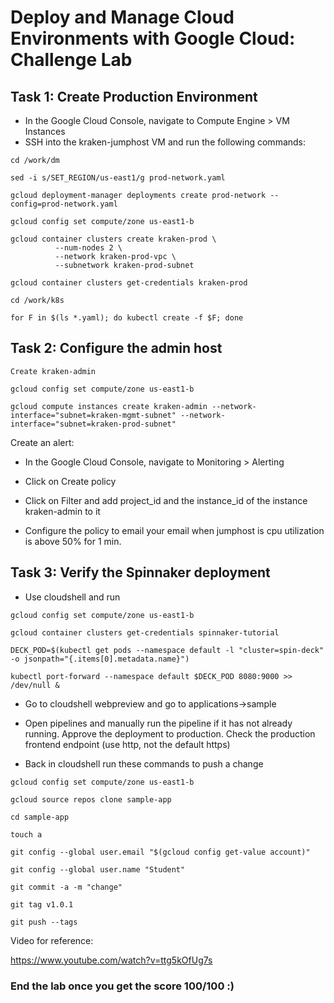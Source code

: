 # Deploy and Manage Cloud Environments with Google Cloud: Challenge Lab

## Task 1: Create Production Environment

- In the Google Cloud Console, navigate to Compute Engine > VM Instances
- SSH into the kraken-jumphost VM and run the following commands:

```
cd /work/dm

sed -i s/SET_REGION/us-east1/g prod-network.yaml

gcloud deployment-manager deployments create prod-network --config=prod-network.yaml
```

```
gcloud config set compute/zone us-east1-b

gcloud container clusters create kraken-prod \
          --num-nodes 2 \
          --network kraken-prod-vpc \
          --subnetwork kraken-prod-subnet

gcloud container clusters get-credentials kraken-prod

cd /work/k8s

for F in $(ls *.yaml); do kubectl create -f $F; done
```

## Task 2: Configure the admin host

```
Create kraken-admin

gcloud config set compute/zone us-east1-b

gcloud compute instances create kraken-admin --network-interface="subnet=kraken-mgmt-subnet" --network-interface="subnet=kraken-prod-subnet"
```

Create an alert:

- In the Google Cloud Console, navigate to Monitoring > Alerting

- Click on Create policy

- Click on Filter and add project_id and the instance_id of the instance kraken-admin to it

- Configure the policy to email your email when jumphost is cpu utilization is above 50% for 1 min.

## Task 3: Verify the Spinnaker deployment

- Use cloudshell and run

```
gcloud config set compute/zone us-east1-b

gcloud container clusters get-credentials spinnaker-tutorial

DECK_POD=$(kubectl get pods --namespace default -l "cluster=spin-deck" -o jsonpath="{.items[0].metadata.name}")

kubectl port-forward --namespace default $DECK_POD 8080:9000 >> /dev/null &
```

- Go to cloudshell webpreview and go to applications->sample

- Open pipelines and manually run the pipeline if it has not already running. Approve the deployment to production. Check the production frontend endpoint (use http, not the default https)

- Back in cloudshell run these commands to push a change

```
gcloud config set compute/zone us-east1-b

gcloud source repos clone sample-app

cd sample-app

touch a
```

```
git config --global user.email "$(gcloud config get-value account)"

git config --global user.name "Student"

git commit -a -m "change"

git tag v1.0.1

git push --tags
```

Video for reference:

https://www.youtube.com/watch?v=ttg5kOfUg7s

### End the lab once you get the score 100/100 :)
